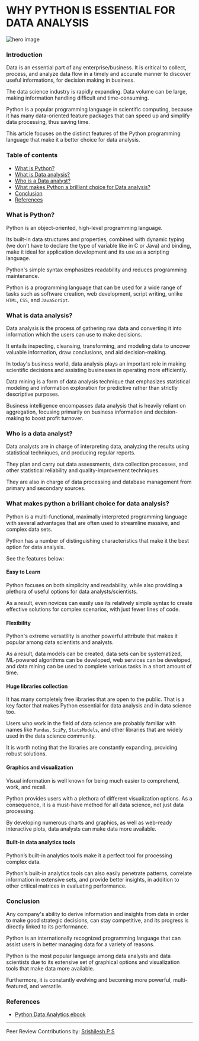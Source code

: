 # WHY PYTHON IS ESSENTIAL FOR DATA ANALYSIS

![hero image](/engineering-education/why-python-is-essential-for-data-analysis/datascience.jpg)

### Introduction
Data is an essential part of any enterprise/business. It is critical to collect, process, and analyze data flow in a timely and accurate manner to discover useful informations, for decision making in business.

The data science industry is rapidly expanding. Data volume can be large, making information handling difficult and time-consuming.

Python is a popular programming language in scientific computing, because it has many data-oriented feature packages that can speed up and simplify data processing, thus saving time.

This article focuses on the distinct features of the Python programming language that make it a better choice for data analysis.

### Table of contents
- [What is Python?](#what-is-python)
- [What is Data analysis?](#what-is-data-analysis)
- [Who is a Data analyst?](#who-is-a-data-analyst)
- [What makes Python a brilliant choice for Data analysis?](#what-makes-python-a-brilliant-choice-for-data-analysis)
- [Conclusion](#conclusion)
- [References](#references)

### What is Python?
Python is an object-oriented, high-level programming language.

Its built-in data structures and properties, combined with dynamic typing (we don't have to declare the type of variable like in C or Java) and binding, make it ideal for application development and its use as a scripting language.

Python's simple syntax emphasizes readability and reduces programming maintenance.

Python is a programming language that can be used for a wide range of tasks such as software creation, web development, script writing, unlike `HTML`, `CSS`, and `JavaScript`.

### What is data analysis?
Data analysis is the process of gathering raw data and converting it into information which the users can use to make decisions.

It entails inspecting, cleansing, transforming, and modeling data to uncover valuable information, draw conclusions, and aid decision-making.

In today's business world, data analysis plays an important role in making scientific decisions and assisting businesses in operating more efficiently.

Data mining is a form of data analysis technique that emphasizes statistical modeling and information exploration for predictive rather than strictly descriptive purposes.

Business intelligence encompasses data analysis that is heavily reliant on aggregation, focusing primarily on business information and decision-making to boost profit turnover.

### Who is a data analyst?
Data analysts are in charge of interpreting data, analyzing the results using statistical techniques, and producing regular reports.

They plan and carry out data assessments, data collection processes, and other statistical reliability and quality-improvement techniques.

They are also in charge of data processing and database management from primary and secondary sources.

### What makes python a brilliant choice for data analysis?
Python is a multi-functional, maximally interpreted programming language with several advantages that are often used to streamline massive, and complex data sets.

Python has a number of distinguishing characteristics that make it the best option for data analysis.

See the features below:

#### Easy to Learn
Python focuses on both simplicity and readability, while also providing a plethora of useful options for data analysts/scientists.

As a result, even novices can easily use its relatively simple syntax to create effective solutions for complex scenarios, with just fewer lines of code.

#### Flexibility
Python's extreme versatility is another powerful attribute that makes it popular among data scientists and analysts.

As a result, data models can be created, data sets can be systematized, ML-powered algorithms can be developed, web services can be developed, and data mining can be used to complete various tasks in a short amount of time.

#### Huge libraries collection
It has many completely free libraries that are open to the public. That is a key factor that makes Python essential for data analysis and in data science too.

Users who work in the field of data science are probably familiar with names like `Pandas`, `SciPy`, `StatsModels`, and other libraries that are widely used in the data science community.

It is worth noting that the libraries are constantly expanding, providing robust solutions.

#### Graphics and visualization
Visual information is well known for being much easier to comprehend, work, and recall.

Python provides users with a plethora of different visualization options. As a consequence, it is a must-have method for all data science, not just data processing.

By developing numerous charts and graphics, as well as web-ready interactive plots, data analysts can make data more available.

#### Built-in data analytics tools
Python’s built-in analytics tools make it a perfect tool for processing complex data.

Python's built-in analytics tools can also easily penetrate patterns, correlate information in extensive sets, and provide better insights, in addition to other critical matrices in evaluating performance.

### Conclusion
Any company's ability to derive information and insights from data in order to make good strategic decisions, can stay competitive, and its progress is directly linked to its performance.

Python is an internationally recognized programming language that can assist users in better managing data for a variety of reasons.

Python is the most popular language among data analysts and data scientists due to its extensive set of graphical options and visualization tools that make data more available.

Furthermore, it is constantly evolving and becoming more powerful, multi-featured, and versatile.

### References
- [Python Data Analytics ebook](https://www.pdfdrive.com/python-data-analytics-data-analysis-and-science-using-pandas-matplotlib-and-the-python-programming-language-e158003322.html)

---
Peer Review Contributions by: [Srishilesh P S](/engineering-education/authors/srishilesh-p-s/)